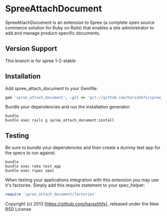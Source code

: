 SpreeAttachDocument
====================

SpreeAttachDocument is an extension to Spree (a complete open source commerce solution for Ruby on Rails) that enables a site administrator to add and manage product-specific documents.


Version Support 
------------

This branch is for spree 1-2-stable


Installation
------------

Add spree_attach_document to your Gemfile:

```ruby
gem 'spree_attach_document', :git => 'git://github.com/harsshhfs/spree_attach_document.git', :branch => "1-2-stable"
```

Bundle your dependencies and run the installation generator:

```shell
bundle
bundle exec rails g spree_attach_document:install
```

Testing
-------

Be sure to bundle your dependencies and then create a dummy test app for the specs to run against.

```shell
bundle
bundle exec rake test_app
bundle exec rspec spec
```

When testing your applications integration with this extension you may use it's factories.
Simply add this require statement to your spec_helper:

```ruby
require 'spree_attach_document/factories'
```

Copyright (c) 2013 [https://github.com/harsshhfs], released under the New BSD License
